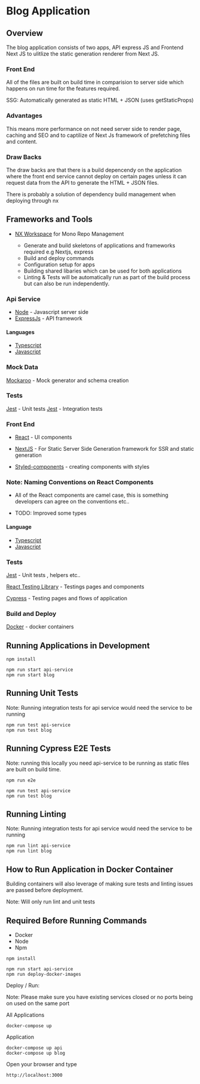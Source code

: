 

# Blog Application

## Overview

The blog application consists of two apps, API express JS and Frontend Next JS to ulitlize the static generation renderer from Next JS.

### Front End 
All of the files are built on build time in comparision to server side which happens on run time for the features required.

SSG:  Automatically generated as static HTML + JSON (uses getStaticProps)

### Advantages 

This means more performance on not need server side  to render page, caching and SEO and to captilize of Next Js framework of prefetching files and content.

### Draw Backs 
The draw backs are that there is a build depencendy on the application where the front end service cannot deploy on certain pages unless it can request data from the API to generate the HTML + JSON files.


There is probably a solution of dependency build management when deploying through nx

## Frameworks and Tools 

- [NX Workspace](https://nx.dev) for Mono Repo Management 

  * Generate and build skeletons of applications and frameworks required e.g Nextjs, express  
  * Build and deploy commands 
  * Configuration setup for apps 
  * Building shared libaries which can be used for both applications
  * Linting & Tests will be automatically run as part of the build process but can also be run independently.

### Api Service 

- [Node](https://www.typescriptlang.org/) - Javascript server side 
- [ExpressJs](https://expressjs.com/) - API 
framework 

#### Languages
- [Typescript](https://www.typescriptlang.org/) 
- [Javascript](https://www.javascript.com/) 

### Mock Data 

[Mockaroo](https://www.mockaroo.com) - Mock generator and schema creation 

### Tests

[Jest](https://jestjs.io/) - Unit tests
[Jest](https://www.mockaroo.com) - Integration tests

### Front End

- [React](https://reactjs.org/) - UI components
- [NextJS](https://nextjs.org/) - For Static Server Side Generation framework for SSR and static generation

- [Styled-components](https://styled-components.com/docs/api) - creating components with styles 

### Note: Naming Conventions on React Components 
- All of the React components are camel case, this is something developers can agree on the conventions etc.. 

- TODO: Improved some types  

#### Language 
- [Typescript](https://www.typescriptlang.org/) 
- [Javascript](https://www.javascript.com/) 

### Tests

[Jest](https://jestjs.io/) - Unit tests , helpers etc..

[React Testing Library](https://testing-library.com/docs/react-testing-library/intro/) - Testings pages and components 

[Cypress](https://docs.cypress.io/guides/overview/why-cypress) - Testing pages and flows of application

### Build and Deploy

[Docker](https://docs.docker.com/) - docker containers

## Running Applications in Development 

```
npm install
```
```
npm run start api-service
npm run start blog
```
## Running Unit Tests

Note: Running integration tests for api service would need the service to be running

```
npm run test api-service
npm run test blog
```

## Running Cypress E2E Tests

Note: running this locally you need api-service to be running as static files are built on build time.

```
npm run e2e
```

```
npm run test api-service
npm run test blog
```

## Running Linting

Note: Running integration tests for api service would need the service to be running

```
npm run lint api-service
npm run lint blog
```

## How to Run Application in Docker Container  

Building containers will also leverage of making sure tests and linting issues are passed before deployment. 

Note: Will only run lint and unit tests
## Required Before Running Commands 

* Docker 
* Node 
* Npm

```
npm install
```

```
npm run start api-service
npm run deploy-docker-images
```

Deploy / Run:

Note: Please make sure you have existing services closed or no ports being on used on the same port

All Applications
```
docker-compose up
```
Application
```
docker-compose up api
docker-compose up blog
```

Open your browser and type 

```
http://localhost:3000
```
